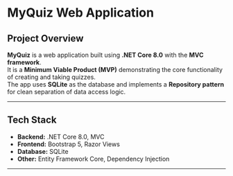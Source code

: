 # MyQuiz Web Application

## Project Overview

**MyQuiz** is a web application built using **.NET Core 8.0** with the **MVC framework**.  
It is a **Minimum Viable Product (MVP)** demonstrating the core functionality of creating and taking quizzes.  
The app uses **SQLite** as the database and implements a **Repository pattern** for clean separation of data access logic.

---

## Tech Stack

- **Backend:** .NET Core 8.0, MVC  
- **Frontend:** Bootstrap 5, Razor Views  
- **Database:** SQLite  
- **Other:** Entity Framework Core, Dependency Injection  

---
